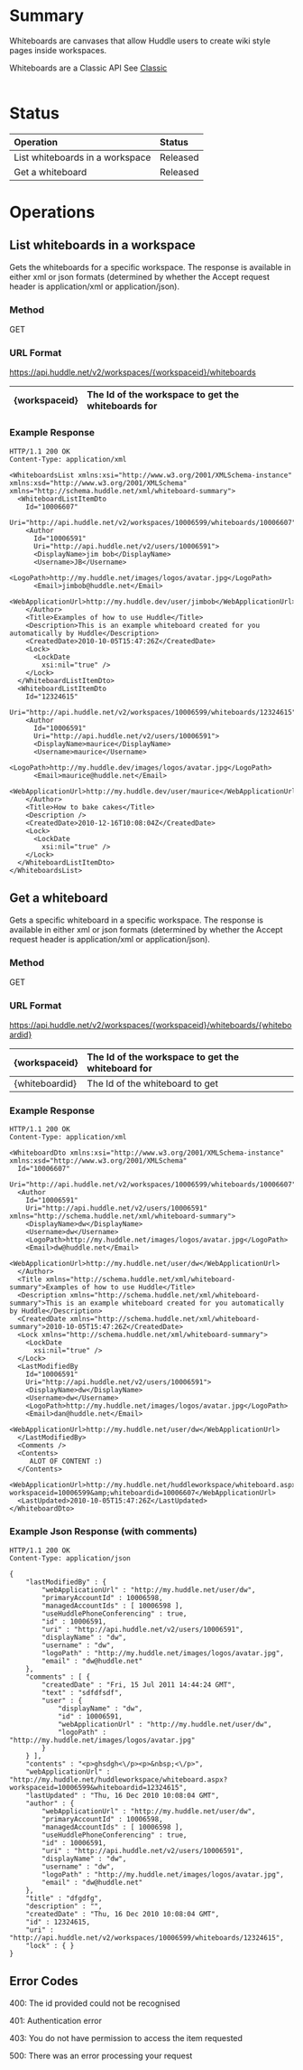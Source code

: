 # Summary #

Whiteboards are canvases that allow Huddle users to create wiki style pages inside workspaces.

Whiteboards are a Classic API See [Classic](Classic)

|  |
|:-|

# Status #
| **Operation** | **Status** |
|:--------------|:-----------|
|List whiteboards in a workspace|Released    |
|Get a whiteboard|Released    |

# Operations #

## List whiteboards in a workspace ##

Gets the whiteboards for a specific workspace. The response is available in either xml or json formats (determined by whether the Accept request header is application/xml or application/json).

### Method ###
GET

### URL Format ###
https://api.huddle.net/v2/workspaces/{workspaceid}/whiteboards

|{workspaceid}| The Id of the workspace to get the whiteboards for|
|:------------|:--------------------------------------------------|

### Example Response ###
```
HTTP/1.1 200 OK
Content-Type: application/xml
```
```
<WhiteboardsList xmlns:xsi="http://www.w3.org/2001/XMLSchema-instance" xmlns:xsd="http://www.w3.org/2001/XMLSchema" xmlns="http://schema.huddle.net/xml/whiteboard-summary">
  <WhiteboardListItemDto
    Id="10006607"
    Uri="http://api.huddle.net/v2/workspaces/10006599/whiteboards/10006607">
    <Author
      Id="10006591"
      Uri="http://api.huddle.net/v2/users/10006591">
      <DisplayName>jim bob</DisplayName>
      <Username>JB</Username>
      <LogoPath>http://my.huddle.net/images/logos/avatar.jpg</LogoPath>
      <Email>jimbob@huddle.net</Email>
      <WebApplicationUrl>http://my.huddle.dev/user/jimbob</WebApplicationUrl>
    </Author>
    <Title>Examples of how to use Huddle</Title>
    <Description>This is an example whiteboard created for you automatically by Huddle</Description>
    <CreatedDate>2010-10-05T15:47:26Z</CreatedDate>
    <Lock>
      <LockDate
        xsi:nil="true" />
    </Lock>
  </WhiteboardListItemDto>
  <WhiteboardListItemDto
    Id="12324615"
    Uri="http://api.huddle.net/v2/workspaces/10006599/whiteboards/12324615">
    <Author
      Id="10006591"
      Uri="http://api.huddle.net/v2/users/10006591">
      <DisplayName>maurice</DisplayName>
      <Username>maurice</Username>
      <LogoPath>http://my.huddle.dev/images/logos/avatar.jpg</LogoPath>
      <Email>maurice@huddle.net</Email>
      <WebApplicationUrl>http://my.huddle.dev/user/maurice</WebApplicationUrl>
    </Author>
    <Title>How to bake cakes</Title>
    <Description />
    <CreatedDate>2010-12-16T10:08:04Z</CreatedDate>
    <Lock>
      <LockDate
        xsi:nil="true" />
    </Lock>
  </WhiteboardListItemDto>
</WhiteboardsList>
```

## Get a whiteboard ##

Gets a specific whiteboard in a specific workspace. The response is available in either xml or json formats (determined by whether the Accept request header is application/xml or application/json).

### Method ###
GET

### URL Format ###
https://api.huddle.net/v2/workspaces/{workspaceid}/whiteboards/{whiteboardid}

|{workspaceid}| The Id of the workspace to get the whiteboard for|
|:------------|:-------------------------------------------------|
|{whiteboardid}| The Id of the whiteboard to get                  |

### Example Response ###
```
HTTP/1.1 200 OK
Content-Type: application/xml
```
```
<WhiteboardDto xmlns:xsi="http://www.w3.org/2001/XMLSchema-instance" xmlns:xsd="http://www.w3.org/2001/XMLSchema"
  Id="10006607"
  Uri="http://api.huddle.net/v2/workspaces/10006599/whiteboards/10006607">
  <Author
    Id="10006591"
    Uri="http://api.huddle.net/v2/users/10006591" xmlns="http://schema.huddle.net/xml/whiteboard-summary">
    <DisplayName>dw</DisplayName>
    <Username>dw</Username>
    <LogoPath>http://my.huddle.net/images/logos/avatar.jpg</LogoPath>
    <Email>dw@huddle.net</Email>
    <WebApplicationUrl>http://my.huddle.net/user/dw</WebApplicationUrl>
  </Author>
  <Title xmlns="http://schema.huddle.net/xml/whiteboard-summary">Examples of how to use Huddle</Title>
  <Description xmlns="http://schema.huddle.net/xml/whiteboard-summary">This is an example whiteboard created for you automatically by Huddle</Description>
  <CreatedDate xmlns="http://schema.huddle.net/xml/whiteboard-summary">2010-10-05T15:47:26Z</CreatedDate>
  <Lock xmlns="http://schema.huddle.net/xml/whiteboard-summary">
    <LockDate
      xsi:nil="true" />
  </Lock>
  <LastModifiedBy
    Id="10006591"
    Uri="http://api.huddle.net/v2/users/10006591">
    <DisplayName>dw</DisplayName>
    <Username>dw</Username>
    <LogoPath>http://my.huddle.net/images/logos/avatar.jpg</LogoPath>
    <Email>dan@huddle.net</Email>
    <WebApplicationUrl>http://my.huddle.net/user/dw</WebApplicationUrl>
  </LastModifiedBy>
  <Comments />
  <Contents>
     ALOT OF CONTENT :)
  </Contents>
  <WebApplicationUrl>http://my.huddle.net/huddleworkspace/whiteboard.aspx?workspaceid=10006599&amp;whiteboardid=10006607</WebApplicationUrl>
  <LastUpdated>2010-10-05T15:47:26Z</LastUpdated>
</WhiteboardDto>
```

### Example Json Response (with comments) ###
```
HTTP/1.1 200 OK
Content-Type: application/json
```
```
{ 
    "lastModifiedBy" : { 
        "webApplicationUrl" : "http://my.huddle.net/user/dw",
        "primaryAccountId" : 10006598,
        "managedAccountIds" : [ 10006598 ],
        "useHuddlePhoneConferencing" : true,
        "id" : 10006591,
        "uri" : "http://api.huddle.net/v2/users/10006591",
        "displayName" : "dw",
        "username" : "dw",
        "logoPath" : "http://my.huddle.net/images/logos/avatar.jpg",
        "email" : "dw@huddle.net"
    },
    "comments" : [ { 
        "createdDate" : "Fri, 15 Jul 2011 14:44:24 GMT",
        "text" : "sdfdfsdf",
        "user" : { 
            "displayName" : "dw",
            "id" : 10006591,
            "webApplicationUrl" : "http://my.huddle.net/user/dw",
            "logoPath" : "http://my.huddle.net/images/logos/avatar.jpg"
        }
    } ],
    "contents" : "<p>ghsdgh<\/p><p>&nbsp;<\/p>",
    "webApplicationUrl" : "http://my.huddle.net/huddleworkspace/whiteboard.aspx?workspaceid=10006599&whiteboardid=12324615",
    "lastUpdated" : "Thu, 16 Dec 2010 10:08:04 GMT",
    "author" : { 
        "webApplicationUrl" : "http://my.huddle.net/user/dw",
        "primaryAccountId" : 10006598,
        "managedAccountIds" : [ 10006598 ],
        "useHuddlePhoneConferencing" : true,
        "id" : 10006591,
        "uri" : "http://api.huddle.net/v2/users/10006591",
        "displayName" : "dw",
        "username" : "dw",
        "logoPath" : "http://my.huddle.net/images/logos/avatar.jpg",
        "email" : "dw@huddle.net"
    },
    "title" : "dfgdfg",
    "description" : "",
    "createdDate" : "Thu, 16 Dec 2010 10:08:04 GMT",
    "id" : 12324615,
    "uri" : "http://api.huddle.net/v2/workspaces/10006599/whiteboards/12324615",
    "lock" : { }
}
```


## Error Codes ##
400: The id provided could not be recognised

401: Authentication error

403: You do not have permission to access the item requested

500: There was an error processing your request

